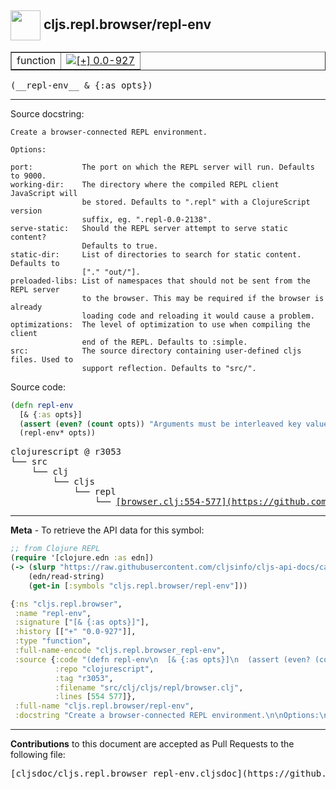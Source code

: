 ## <img width="48px" valign="middle" src="http://i.imgur.com/Hi20huC.png"> cljs.repl.browser/repl-env

 <table border="1">
<tr>

<td>function</td>
<td><a href="https://github.com/cljsinfo/cljs-api-docs/tree/0.0-927"><img valign="middle" alt="[+] 0.0-927" src="https://img.shields.io/badge/+-0.0--927-lightgrey.svg"></a> </td>
</tr>
</table>

 <samp>
(__repl-env__ & {:as opts})<br>
</samp>

---




Source docstring:

```
Create a browser-connected REPL environment.

Options:

port:           The port on which the REPL server will run. Defaults to 9000.
working-dir:    The directory where the compiled REPL client JavaScript will
                be stored. Defaults to ".repl" with a ClojureScript version
                suffix, eg. ".repl-0.0-2138".
serve-static:   Should the REPL server attempt to serve static content?
                Defaults to true.
static-dir:     List of directories to search for static content. Defaults to
                ["." "out/"].
preloaded-libs: List of namespaces that should not be sent from the REPL server
                to the browser. This may be required if the browser is already
                loading code and reloading it would cause a problem.
optimizations:  The level of optimization to use when compiling the client
                end of the REPL. Defaults to :simple.
src:            The source directory containing user-defined cljs files. Used to
                support reflection. Defaults to "src/".

```

Source code:

```clj
(defn repl-env
  [& {:as opts}]
  (assert (even? (count opts)) "Arguments must be interleaved key value pairs")
  (repl-env* opts))
```

 <pre>
clojurescript @ r3053
└── src
    └── clj
        └── cljs
            └── repl
                └── <ins>[browser.clj:554-577](https://github.com/clojure/clojurescript/blob/r3053/src/clj/cljs/repl/browser.clj#L554-L577)</ins>
</pre>


---

__Meta__ - To retrieve the API data for this symbol:

```clj
;; from Clojure REPL
(require '[clojure.edn :as edn])
(-> (slurp "https://raw.githubusercontent.com/cljsinfo/cljs-api-docs/catalog/cljs-api.edn")
    (edn/read-string)
    (get-in [:symbols "cljs.repl.browser/repl-env"]))
```

```clj
{:ns "cljs.repl.browser",
 :name "repl-env",
 :signature ["[& {:as opts}]"],
 :history [["+" "0.0-927"]],
 :type "function",
 :full-name-encode "cljs.repl.browser_repl-env",
 :source {:code "(defn repl-env\n  [& {:as opts}]\n  (assert (even? (count opts)) \"Arguments must be interleaved key value pairs\")\n  (repl-env* opts))",
          :repo "clojurescript",
          :tag "r3053",
          :filename "src/clj/cljs/repl/browser.clj",
          :lines [554 577]},
 :full-name "cljs.repl.browser/repl-env",
 :docstring "Create a browser-connected REPL environment.\n\nOptions:\n\nport:           The port on which the REPL server will run. Defaults to 9000.\nworking-dir:    The directory where the compiled REPL client JavaScript will\n                be stored. Defaults to \".repl\" with a ClojureScript version\n                suffix, eg. \".repl-0.0-2138\".\nserve-static:   Should the REPL server attempt to serve static content?\n                Defaults to true.\nstatic-dir:     List of directories to search for static content. Defaults to\n                [\".\" \"out/\"].\npreloaded-libs: List of namespaces that should not be sent from the REPL server\n                to the browser. This may be required if the browser is already\n                loading code and reloading it would cause a problem.\noptimizations:  The level of optimization to use when compiling the client\n                end of the REPL. Defaults to :simple.\nsrc:            The source directory containing user-defined cljs files. Used to\n                support reflection. Defaults to \"src/\".\n"}

```

---

__Contributions__ to this document are accepted as Pull Requests to the following file:

 <pre>
[cljsdoc/cljs.repl.browser_repl-env.cljsdoc](https://github.com/cljsinfo/cljs-api-docs/blob/master/cljsdoc/cljs.repl.browser_repl-env.cljsdoc)
</pre>

